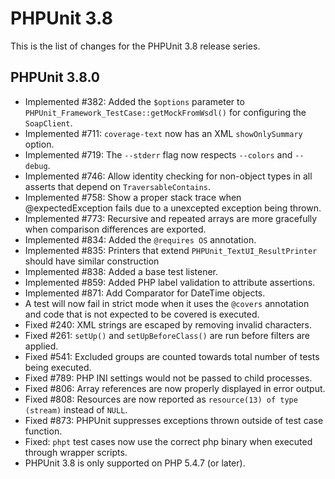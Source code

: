PHPUnit 3.8
===========

This is the list of changes for the PHPUnit 3.8 release series.

PHPUnit 3.8.0
-------------

* Implemented #382: Added the `$options` parameter to `PHPUnit_Framework_TestCase::getMockFromWsdl()` for configuring the `SoapClient`.
* Implemented #711: `coverage-text` now has an XML `showOnlySummary` option.
* Implemented #719: The `--stderr` flag now respects `--colors` and `--debug`.
* Implemented #746: Allow identity checking for non-object types in all asserts that depend on `TraversableContains`.
* Implemented #758: Show a proper stack trace when @expectedException fails due to a unexcepted exception being thrown.
* Implemented #773: Recursive and repeated arrays are more gracefully when comparison differences are exported.
* Implemented #834: Added the `@requires OS` annotation.
* Implemented #835: Printers that extend `PHPUnit_TextUI_ResultPrinter` should have similar construction
* Implemented #838: Added a base test listener.
* Implemented #859: Added PHP label validation to attribute assertions.
* Implemented #871: Add Comparator for DateTime objects.
* A test will now fail in strict mode when it uses the `@covers` annotation and code that is not expected to be covered is executed.
* Fixed #240: XML strings are escaped by removing invalid characters.
* Fixed #261: `setUp()` and `setUpBeforeClass()` are run before filters are applied.
* Fixed #541: Excluded groups are counted towards total number of tests being executed.
* Fixed #789: PHP INI settings would not be passed to child processes.
* Fixed #806: Array references are now properly displayed in error output.
* Fixed #808: Resources are now reported as `resource(13) of type (stream)` instead of `NULL`.
* Fixed #873: PHPUnit suppresses exceptions thrown outside of test case function.
* Fixed: `phpt` test cases now use the correct php binary when executed through wrapper scripts.
* PHPUnit 3.8 is only supported on PHP 5.4.7 (or later).
